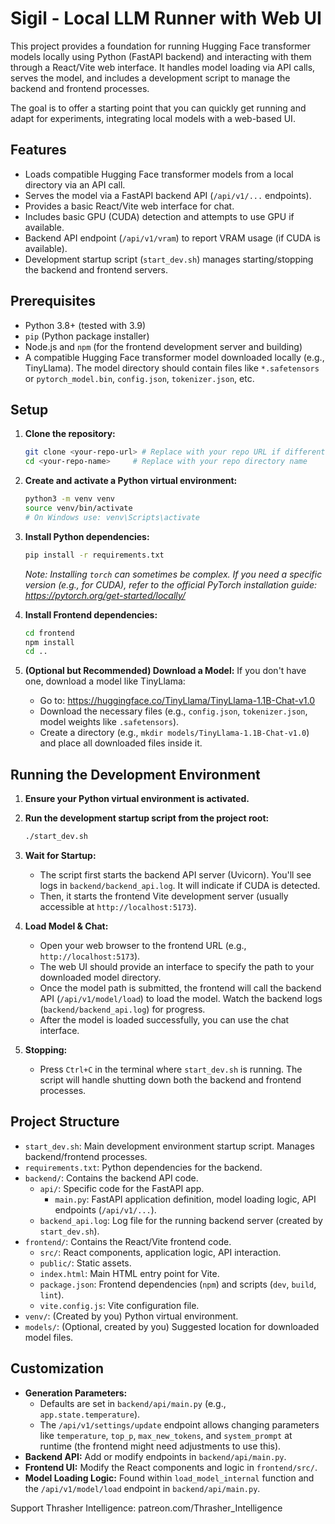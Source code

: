 # Sigil - Local LLM Runner with Web UI

This project provides a foundation for running Hugging Face transformer models locally using Python (FastAPI backend) and interacting with them through a React/Vite web interface. It handles model loading via API calls, serves the model, and includes a development script to manage the backend and frontend processes.

The goal is to offer a starting point that you can quickly get running and adapt for experiments, integrating local models with a web-based UI.

## Features

*   Loads compatible Hugging Face transformer models from a local directory via an API call.
*   Serves the model via a FastAPI backend API (`/api/v1/...` endpoints).
*   Provides a basic React/Vite web interface for chat.
*   Includes basic GPU (CUDA) detection and attempts to use GPU if available.
*   Backend API endpoint (`/api/v1/vram`) to report VRAM usage (if CUDA is available).
*   Development startup script (`start_dev.sh`) manages starting/stopping the backend and frontend servers.

## Prerequisites

*   Python 3.8+ (tested with 3.9)
*   `pip` (Python package installer)
*   Node.js and `npm` (for the frontend development server and building)
*   A compatible Hugging Face transformer model downloaded locally (e.g., TinyLlama). The model directory should contain files like `*.safetensors` or `pytorch_model.bin`, `config.json`, `tokenizer.json`, etc.

## Setup

1.  **Clone the repository:**
    ```bash
    git clone <your-repo-url> # Replace with your repo URL if different
    cd <your-repo-name>     # Replace with your repo directory name
    ```

2.  **Create and activate a Python virtual environment:**
    ```bash
    python3 -m venv venv
    source venv/bin/activate
    # On Windows use: venv\Scripts\activate
    ```

3.  **Install Python dependencies:**
    ```bash
    pip install -r requirements.txt
    ```
    *Note: Installing `torch` can sometimes be complex. If you need a specific version (e.g., for CUDA), refer to the official PyTorch installation guide: <https://pytorch.org/get-started/locally/>*

4.  **Install Frontend dependencies:**
    ```bash
    cd frontend
    npm install
    cd ..
    ```

5.  **(Optional but Recommended) Download a Model:**
    If you don't have one, download a model like TinyLlama:
    *   Go to: <https://huggingface.co/TinyLlama/TinyLlama-1.1B-Chat-v1.0>
    *   Download the necessary files (e.g., `config.json`, `tokenizer.json`, model weights like `.safetensors`).
    *   Create a directory (e.g., `mkdir models/TinyLlama-1.1B-Chat-v1.0`) and place all downloaded files inside it.

## Running the Development Environment

1.  **Ensure your Python virtual environment is activated.**

2.  **Run the development startup script from the project root:**
    ```bash
    ./start_dev.sh
    ```

3.  **Wait for Startup:**
    *   The script first starts the backend API server (Uvicorn). You'll see logs in `backend/backend_api.log`. It will indicate if CUDA is detected.
    *   Then, it starts the frontend Vite development server (usually accessible at `http://localhost:5173`).

4.  **Load Model & Chat:**
    *   Open your web browser to the frontend URL (e.g., `http://localhost:5173`).
    *   The web UI should provide an interface to specify the path to your downloaded model directory.
    *   Once the model path is submitted, the frontend will call the backend API (`/api/v1/model/load`) to load the model. Watch the backend logs (`backend/backend_api.log`) for progress.
    *   After the model is loaded successfully, you can use the chat interface.

5.  **Stopping:**
    *   Press `Ctrl+C` in the terminal where `start_dev.sh` is running. The script will handle shutting down both the backend and frontend processes.

## Project Structure

*   `start_dev.sh`: Main development environment startup script. Manages backend/frontend processes.
*   `requirements.txt`: Python dependencies for the backend.
*   `backend/`: Contains the backend API code.
    *   `api/`: Specific code for the FastAPI app.
        *   `main.py`: FastAPI application definition, model loading logic, API endpoints (`/api/v1/...`).
    *   `backend_api.log`: Log file for the running backend server (created by `start_dev.sh`).
*   `frontend/`: Contains the React/Vite frontend code.
    *   `src/`: React components, application logic, API interaction.
    *   `public/`: Static assets.
    *   `index.html`: Main HTML entry point for Vite.
    *   `package.json`: Frontend dependencies (`npm`) and scripts (`dev`, `build`, `lint`).
    *   `vite.config.js`: Vite configuration file.
*   `venv/`: (Created by you) Python virtual environment.
*   `models/`: (Optional, created by you) Suggested location for downloaded model files.

## Customization

*   **Generation Parameters:**
    *   Defaults are set in `backend/api/main.py` (e.g., `app.state.temperature`).
    *   The `/api/v1/settings/update` endpoint allows changing parameters like `temperature`, `top_p`, `max_new_tokens`, and `system_prompt` at runtime (the frontend might need adjustments to use this).
*   **Backend API:** Add or modify endpoints in `backend/api/main.py`.
*   **Frontend UI:** Modify the React components and logic in `frontend/src/`.
*   **Model Loading Logic:** Found within `load_model_internal` function and the `/api/v1/model/load` endpoint in `backend/api/main.py`.

Support Thrasher Intelligence: patreon.com/Thrasher_Intelligence
